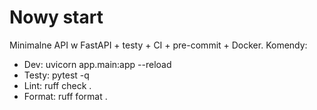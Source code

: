 # Nowy start

Minimalne API w FastAPI + testy + CI + pre-commit + Docker.
Komendy:
- Dev:    uvicorn app.main:app --reload
- Testy:  pytest -q
- Lint:   ruff check .
- Format: ruff format .
